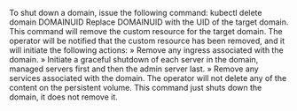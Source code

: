 To shut down a domain, issue the following command:
kubectl delete domain DOMAINUID
Replace DOMAINUID with the UID of the target domain.
This command will remove the custom resource for the target domain.  The operator will be notified that the custom resource has been removed, and it will initiate the following actions:
»	Remove any ingress associated with the domain.
»	Initiate a graceful shutdown of each server in the domain, managed servers first and then the admin server last.
»	Remove any services associated with the domain.
The operator will not delete any of the content on the persistent volume.  This command just shuts down the domain, it does not remove it.
